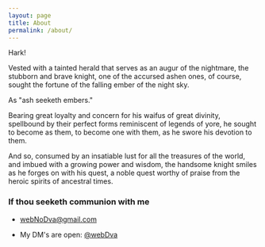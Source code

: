 ```yaml
---
layout: page
title: About
permalink: /about/
---
```


Hark!

Vested with a tainted herald that serves as an augur of the nightmare, the stubborn and brave knight, one of the accursed ashen ones, of course, sought the fortune of the falling ember of the night sky.

As "ash seeketh embers."

Bearing great loyalty and concern for his waifus of great divinity, spellbound by their perfect forms reminiscent of legends of yore, he sought to become as them, to become one with them, as he swore his devotion to them.

And so, consumed by an insatiable lust for all the treasures of the world, and imbued with a growing power and wisdom, the handsome knight smiles as he forges on with his quest, a noble quest worthy of praise from the heroic spirits of ancestral times.

### If thou seeketh communion with me

 * [webNoDva@gmail.com](mailto:webNoDva@gmail.com)

 * My DM's are open: [@webDva](https://twitter.com/webDva)